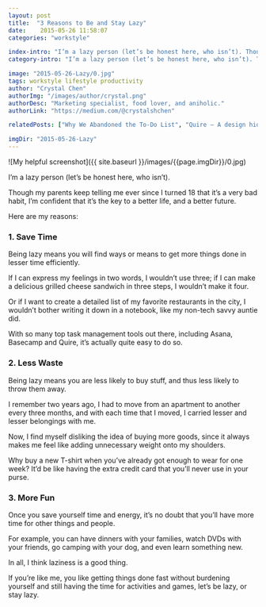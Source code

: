 ```yaml
---
layout: post
title:  "3 Reasons to Be and Stay Lazy"
date:    2015-05-26 11:58:07
categories: "workstyle"

index-intro: "I’m a lazy person (let’s be honest here, who isn’t). Though my parents keep telling me ever since I turned 18 that it’s a very bad habit, I’m confident that it’s the key to a better life, and a better future."
category-intro: "I’m a lazy person (let’s be honest here, who isn’t). Though my parents keep telling me ever since I turned 18 that it’s a very bad habit..."

image: "2015-05-26-Lazy/0.jpg"
tags: workstyle lifestyle productivity
author: "Crystal Chen"
authorImg: "/images/author/crystal.png"
authorDesc: "Marketing specialist, food lover, and aniholic."
authorLink: "https://medium.com/@crystalshchen"

relatedPosts: ["Why We Abandoned the To-Do List", "Quire — A design hiding complexity in simplicity"]

imgDir: "2015-05-26-Lazy"
---
```


![My helpful screenshot]({{ site.baseurl }}/images/{{page.imgDir}}/0.jpg)

I’m a lazy person (let’s be honest here, who isn’t).

Though my parents keep telling me ever since I turned 18 that it’s a very bad habit, I’m confident that it’s the key to a better life, and a better future.

Here are my reasons:

### 1. Save Time

Being lazy means you will find ways or means to get more things done in lesser time efficiently.

If I can express my feelings in two words, I wouldn’t use three; if I can make a delicious grilled cheese sandwich in three steps, I wouldn’t make it four.

Or if I want to create a detailed list of my favorite restaurants in the city, I wouldn’t bother writing it down in a notebook, like my non-tech savvy auntie did.

With so many top task management tools out there, including Asana, Basecamp and Quire, it’s actually quite easy to do so.

### 2. Less Waste

Being lazy means you are less likely to buy stuff, and thus less likely to throw them away.

I remember two years ago, I had to move from an apartment to another every three months, and with each time that I moved, I carried lesser and lesser belongings with me.

Now, I find myself disliking the idea of buying more goods, since it always makes me feel like adding unnecessary weight onto my shoulders.

Why buy a new T-shirt when you’ve already got enough to wear for one week? It’d be like having the extra credit card that you’ll never use in your purse.

### 3. More Fun

Once you save yourself time and energy, it’s no doubt that you’ll have more time for other things and people.

For example, you can have dinners with your families, watch DVDs with your friends, go camping with your dog, and even learn something new.

In all, I think laziness is a good thing.

If you’re like me, you like getting things done fast without burdening yourself and still having the time for activities and games, let’s be lazy, or stay lazy.

[jekyll]:      http://jekyllrb.com
[jekyll-gh]:   https://github.com/jekyll/jekyll
[jekyll-help]: https://github.com/jekyll/jekyll-help

